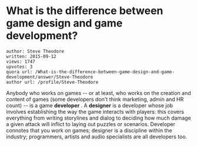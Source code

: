 # What is the difference between game design and game development?

	author: Steve Theodore
	written: 2015-09-12
	views: 1747
	upvotes: 3
	quora url: /What-is-the-difference-between-game-design-and-game-development/answer/Steve-Theodore
	author url: /profile/Steve-Theodore


Anybody who works on games -- or at least, who works on the creation and content of games (some developers don't think marketing, admin and HR count) -- is a game __developer__ . A __designer__ is a developer whose job involves establishing the way the game interacts with players: this covers everything from writing storylines and dialog to deciding how much damage a given attack will inflict to laying out puzzles or scenarios. Developer connotes that you work on games; designer is a discipline within the industry; programmers, artists and audio specialists are all developers too.

